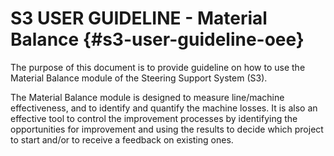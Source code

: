 # **S3 USER GUIDELINE - Material Balance** {#s3-user-guideline-oee}

The purpose of this document is to provide guideline on how to use the Material Balance module of the Steering Support System \(S3\).

The Material Balance module is designed to measure line/machine effectiveness, and to identify and quantify the machine losses. It is also an effective tool to control the improvement processes by identifying the opportunities for improvement and using the results to decide which project to start and/or to receive a feedback on existing ones.

